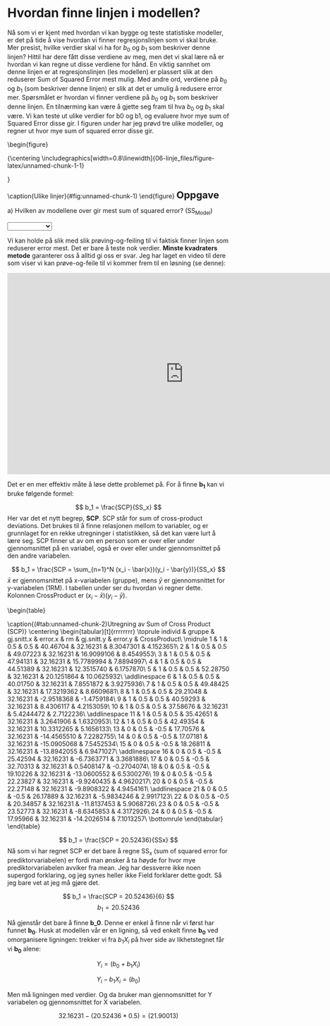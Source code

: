 
# Hvordan finne linjen i modellen?
Nå som vi er kjent med hvordan vi kan bygge og teste statistiske modeller, er det på tide å vise hvordan vi finner regresjonslinjen som vi skal bruke. Mer presist, hvilke verdier skal vi ha for *b*<sub>0</sub> og *b*<sub>1</sub> som beskriver denne linjen? Hittil har dere fått disse verdiene av meg, men det vi skal lære nå er hvordan vi kan regne ut disse verdiene for hånd. En viktig sannhet om denne linjen er at regresjonslinjen (les modellen) er plassert slik at den reduserer Sum of Squared Error mest mulig. Med andre ord, verdiene på *b*<sub>0</sub> og *b*<sub>1</sub> (som beskriver denne linjen) er slik at det er umulig å redusere error mer. Spørsmålet er hvordan vi finner verdiene på *b*<sub>0</sub> og *b*<sub>1</sub> som beskriver denne linjen. En tilnærming kan være å gjette seg fram til hva $b_0$ og $b_1$ skal være. Vi kan teste ut ulike verdier for b0 og b1, og evaluere hvor mye sum of Squared Error disse gir. I figuren under har jeg prøvd tre ulike modeller, og regner ut hvor mye sum of squared error disse gir.

\begin{figure}

{\centering \includegraphics[width=0.8\linewidth]{06-linje_files/figure-latex/unnamed-chunk-1-1} 

}

\caption{Ulike linjer}(\#fig:unnamed-chunk-1)
\end{figure}
<span style="font-size: 22px; font-weight: bold; color: var(--pink);">Oppgave</span>


a) Hvilken av modellene over gir mest sum of squared error? (SS<sub>Model</sub>)

<select class='solveme' data-answer='["b0=30 b1=7"]'> <option></option> <option>b0=30 b1=7</option> <option>b0=25 b1=28</option> <option>b0=10 b1=30</option></select>

Vi kan holde på slik med slik prøving-og-feiling til vi faktisk finner linjen som reduserer error mest. Det er bare å teste nok verdier. **Minste kvadraters metode** garanterer oss å alltid gi oss er svar. Jeg har laget en video til dere som viser vi kan prøve-og-feile til vi kommer frem til en løsning (se denne):

<iframe width="798" height="457" src="https://www.youtube.com/embed/kWVtce7YDsg" title="YouTube video player" frameborder="0" allow="accelerometer; autoplay; clipboard-write; encrypted-media; gyroscope; picture-in-picture" allowfullscreen></iframe>

Det er en mer effektiv måte å løse dette problemet på. For å finne **b<sub>1</sub>** kan vi bruke følgende formel: 

$$ b_1 = \frac{SCP}{SS_x} $$
Her var det et nytt begrep, **SCP**. SCP står for sum of cross-product deviations. Det brukes til å finne relasjonen mellom to variabler, og er grunnlaget for en rekke utregninger i statistikken, så det kan være lurt å lære seg. SCP finner ut av om en person som er over eller under gjennomsnittet på en variabel, også er over eller under gjennomsnittet på den andre variabelen. 

$$ b_1 = \frac{SCP = \sum_{n=1}^N (x_i - \bar{x})(y_i - \bar{y})}{SS_x} $$
$\bar{x}$ er gjennomsnittet på x-variabelen (gruppe), mens $\bar{y}$ er gjennomsnittet for y-variabelen (1RM). I tabellen under ser du hvordan vi regner dette. Kolonnen CrossProduct er $(x_i - \bar{x})(y_i - \bar{y})$. 


\begin{table}

\caption{(\#tab:unnamed-chunk-2)Utregning av Sum of Cross Product (SCP)}
\centering
\begin{tabular}[t]{rrrrrrrr}
\toprule
individ & gruppe & gj.snitt.x & error.x & rm & gj.snitt.y & error.y & CrossProduct\\
\midrule
1 & 1 & 0.5 & 0.5 & 40.46704 & 32.16231 & 8.3047301 & 4.1523651\\
2 & 1 & 0.5 & 0.5 & 49.07223 & 32.16231 & 16.9099106 & 8.4549553\\
3 & 1 & 0.5 & 0.5 & 47.94131 & 32.16231 & 15.7789994 & 7.8894997\\
4 & 1 & 0.5 & 0.5 & 44.51389 & 32.16231 & 12.3515740 & 6.1757870\\
5 & 1 & 0.5 & 0.5 & 52.28750 & 32.16231 & 20.1251864 & 10.0625932\\
\addlinespace
6 & 1 & 0.5 & 0.5 & 40.01750 & 32.16231 & 7.8551872 & 3.9275936\\
7 & 1 & 0.5 & 0.5 & 49.48425 & 32.16231 & 17.3219362 & 8.6609681\\
8 & 1 & 0.5 & 0.5 & 29.21048 & 32.16231 & -2.9518368 & -1.4759184\\
9 & 1 & 0.5 & 0.5 & 40.59293 & 32.16231 & 8.4306117 & 4.2153059\\
10 & 1 & 0.5 & 0.5 & 37.58676 & 32.16231 & 5.4244472 & 2.7122236\\
\addlinespace
11 & 1 & 0.5 & 0.5 & 35.42651 & 32.16231 & 3.2641906 & 1.6320953\\
12 & 1 & 0.5 & 0.5 & 42.49354 & 32.16231 & 10.3312265 & 5.1656133\\
13 & 0 & 0.5 & -0.5 & 17.70576 & 32.16231 & -14.4565510 & 7.2282755\\
14 & 0 & 0.5 & -0.5 & 17.07181 & 32.16231 & -15.0905068 & 7.5452534\\
15 & 0 & 0.5 & -0.5 & 18.26811 & 32.16231 & -13.8942055 & 6.9471027\\
\addlinespace
16 & 0 & 0.5 & -0.5 & 25.42594 & 32.16231 & -6.7363771 & 3.3681886\\
17 & 0 & 0.5 & -0.5 & 32.70313 & 32.16231 & 0.5408147 & -0.2704074\\
18 & 0 & 0.5 & -0.5 & 19.10226 & 32.16231 & -13.0600552 & 6.5300276\\
19 & 0 & 0.5 & -0.5 & 22.23827 & 32.16231 & -9.9240435 & 4.9620217\\
20 & 0 & 0.5 & -0.5 & 22.27148 & 32.16231 & -9.8908322 & 4.9454161\\
\addlinespace
21 & 0 & 0.5 & -0.5 & 26.17889 & 32.16231 & -5.9834246 & 2.9917123\\
22 & 0 & 0.5 & -0.5 & 20.34857 & 32.16231 & -11.8137453 & 5.9068726\\
23 & 0 & 0.5 & -0.5 & 23.52773 & 32.16231 & -8.6345853 & 4.3172926\\
24 & 0 & 0.5 & -0.5 & 17.95966 & 32.16231 & -14.2026514 & 7.1013257\\
\bottomrule
\end{tabular}
\end{table}


$$ b_1 = \frac{SCP = 20.52436}{SSx} $$
Nå som vi har regnet SCP er det bare å regne SS<sub>x</sub> (sum of squared error for prediktorvariabelen) er fordi man ønsker å ta høyde for hvor mye prediktorvariabelen avviker fra mean. Jeg har dessverre ikke noen supergod forklaring, og jeg synes heller ikke Field forklarer dette godt. Så jeg bare vet at jeg må gjøre det.

$$ b_1 = \frac{SCP = 20.52436}{6} $$
$$ b_1 = 20.52436 $$

Nå gjenstår det bare å finne **b_0**. Denne er enkel å finne når vi først har funnet **b<sub>0</sub>**. Husk at modellen vår er en ligning, så ved enkelt finne **b<sub>0</sub>** ved omorganisere ligningen: trekker vi fra $b_1X_i$ på hver side av likhetstegnet får vi **b<sub>0</sub>** alene:

$$
Y_i = (b_0 + b_1X_i)
$$

$$
Y_i - b_1X_i = (b_0)
$$

Men må ligningen med verdier. Og da bruker man gjennomsnittet for Y variabelen og gjennomsnittet for X variabelen.

$$
32.16231	 - (20.52436*0.5) = (21.90013)
$$
